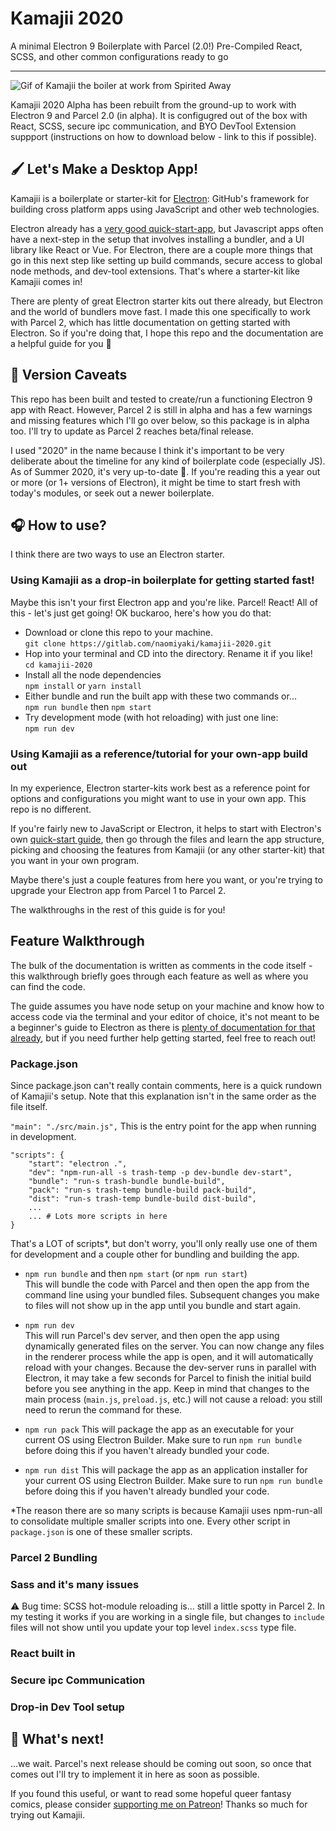 # Kamajii 2020
A minimal Electron 9 Boilerplate with Parcel (2.0!) Pre-Compiled React, SCSS, and other common configurations ready to go
___

![Gif of Kamajii the boiler at work from Spirited Away](https://media.giphy.com/media/ljPMWcS0zdSpCOk3gE/giphy.gif)

Kamajii 2020 Alpha has been rebuilt from the ground-up to work with Electron 9 and Parcel 2.0 (in alpha). It is configugred out of the box with React, SCSS, secure ipc communication, and BYO DevTool Extension suppport (instructions on how to download below - link to this if possible).

## 🖌 Let's Make a Desktop App!
Kamajii is a boilerplate or starter-kit for [Electron](https://github.com/electron/electron): GitHub's framework for building cross platform apps using JavaScript and other web technologies.

Electron already has a [very good quick-start-app](https://github.com/electron/electron-quick-start), but Javascript apps often have a next-step in the setup that involves installing a bundler, and a UI library like React or Vue. For Electron, there are a couple more things that go in this next step like setting up build commands, secure access to global node methods, and dev-tool extensions. That's where a starter-kit like Kamajii comes in!

There are plenty of great Electron starter kits out there already, but Electron and the world of bundlers move fast. I made this one specifically to work with Parcel 2, which has little documentation on getting started with Electron. So if you're doing that, I hope this repo and the documentation are a helpful guide for you 💖

## 🚚 Version Caveats
This repo has been built and tested to create/run a functioning Electron 9 app with React. However, Parcel 2 is still in alpha and has a few warnings and missing features which I'll go over below, so this package is in alpha too. I'll try to update as Parcel 2 reaches beta/final release.

I used "2020" in the name because I think it's important to be very deliberate about the timeline for any kind of boilerplate code (especially JS). As of Summer 2020, it's very up-to-date 🎃. If you're reading this a year out or more (or 1+ versions of Electron), it might be time to start fresh with today's modules, or seek out a newer boilerplate.

## 🎧 How to use?
I think there are two ways to use an Electron starter.
### Using Kamajii as a drop-in boilerplate for getting started fast!
Maybe this isn't your first Electron app and you're like. Parcel! React! All of this - let's just get going! OK buckaroo, here's how you do that:

- Download or clone this repo to your machine.  
`git clone https://gitlab.com/naomiyaki/kamajii-2020.git`
- Hop into your terminal and CD into the directory. Rename it if you like!  
`cd kamajii-2020`
- Install all the node dependencies  
`npm install` or `yarn install`
- Either bundle and run the built app with these two commands or...  
`npm run bundle` then `npm start`
- Try development mode (with hot reloading) with just one line:  
`npm run dev`

### Using Kamajii as a reference/tutorial for your own-app build out
In my experience, Electron starter-kits work best as a reference point for options and configurations you might want to use in your own app. This repo is no different.

If you're fairly new to JavaScript or Electron, it helps to start with Electron's own [quick-start guide](https://github.com/electron/electron-quick-start), then go through the files and learn the app structure, picking and choosing the features from Kamajii (or any other starter-kit) that you want in your own program.

Maybe there's just a couple features from here you want, or you're trying to upgrade your Electron app from Parcel 1 to Parcel 2.

The walkthroughs in the rest of this guide is for you!

## Feature Walkthrough
The bulk of the documentation is written as comments in the code itself - this walkthrough briefly goes through each feature as well as where you can find the code.

The guide assumes you have node setup on your machine and know how to access code via the terminal and your editor of choice, it's not meant to be a beginner's guide to Electron as there is [plenty of documentation for that already](https://www.electronjs.org/docs), but if you need further help getting started, feel free to reach out!

### Package.json
Since package.json can't really contain comments, here is a quick rundown of Kamajii's setup. Note that this explanation isn't in the same order as the file itself.

`"main": "./src/main.js",`
This is the entry point for the app when running in development.

```
"scripts": {
    "start": "electron .",
    "dev": "npm-run-all -s trash-temp -p dev-bundle dev-start",
    "bundle": "run-s trash-bundle bundle-build",
    "pack": "run-s trash-temp bundle-build pack-build",
    "dist": "run-s trash-temp bundle-build dist-build",
    ...
    ... # Lots more scripts in here
}
```

That's a LOT of scripts*, but don't worry, you'll only really use one of them for development and a couple other for bundling and building the app.

- `npm run bundle` and then `npm start` (or `npm run start`)  
This will bundle the code with Parcel and then open the app from the command line using your bundled files. Subsequent changes you make to files will not show up in the app until you bundle and start again.

- `npm run dev`  
This will run Parcel's dev server, and then open the app using dynamically generated files on the server. You can now change any files in the renderer process while the app is open, and it will automatically reload with your changes. Because the dev-server runs in parallel with Electron, it may take a few seconds for Parcel to finish the initial build before you see anything in the app. 
 Keep in mind that changes to the main process (`main.js`, `preload.js`, etc.) will not cause a reload: you still need to rerun the command for these.

- `npm run pack`
This will package the app as an executable for your current OS using Electron Builder. Make sure to run `npm run bundle` before doing this if you haven't already bundled your code.

- `npm run dist`
This will package the app as an application installer for your current OS using Electron Builder. Make sure to run `npm run bundle` before doing this if you haven't already bundled your code.

*The reason there are so many scripts is because Kamajii uses npm-run-all to consolidate multiple smaller scripts into one. Every other script in `package.json` is one of these smaller scripts.

### Parcel 2 Bundling

### Sass and it's many issues
⚠ Bug time: SCSS hot-module reloading is... still a little spotty in Parcel 2. In my testing it works if you are working in a single file, but changes to `include` files will not show until you update your top level `index.scss` type file.

### React built in

### Secure ipc Communication

### Drop-in Dev Tool setup

## 🌌 What's next!
...we wait. Parcel's next release should be coming out soon, so once that comes out I'll try to implement it in here as soon as possible.

If you found this useful, or want to read some hopeful queer fantasy comics, please consider [supporting me on Patreon](http://www.patreon.com/naomirubin)! Thanks so much for trying out Kamajii.